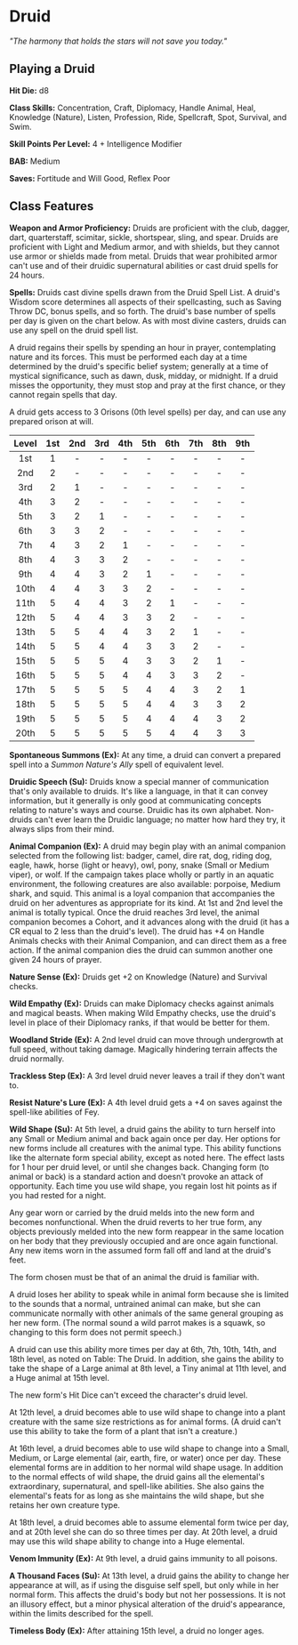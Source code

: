 # Druid
_"The harmony that holds the stars will not save you today."_

<!-- About Druids -->

## Playing a Druid

<!-- playing a Druid -->

__Hit Die:__ d8

__Class Skills:__ Concentration, Craft, Diplomacy, Handle Animal, Heal, Knowledge (Nature), Listen, Profession, Ride, Spellcraft, Spot, Survival, and Swim.

__Skill Points Per Level:__ 4 + Intelligence Modifier

__BAB:__ Medium

__Saves:__ Fortitude and Will Good, Reflex Poor

## Class Features

__Weapon and Armor Proficiency:__ Druids are proficient with the club, dagger, dart, quarterstaff, scimitar, sickle, shortspear, sling, and spear. Druids are proficient with Light and Medium armor, and with shields, but they cannot use armor or shields made from metal. Druids that wear prohibited armor can't use and of their druidic supernatural abilities or cast druid spells for 24 hours.

__Spells:__ Druids cast divine spells drawn from the Druid Spell List. A druid's Wisdom score determines all aspects of their spellcasting, such as Saving Throw DC, bonus spells, and so forth. The druid's base number of spells per day is given on the chart below. As with most divine casters, druids can use any spell on the druid spell list.

A druid regains their spells by spending an hour in prayer, contemplating nature and its forces. This must be performed each day at a time determined by the druid's specific belief system; generally at a time of mystical significance, such as dawn, dusk, midday, or midnight. If a druid misses the opportunity, they must stop and pray at the first chance, or they cannot regain spells that day.

A druid gets access to 3 Orisons (0th level spells) per day, and can use any prepared orison at will.

<!-- Cleric/Druid chart -->
| Level | 1st | 2nd | 3rd | 4th | 5th | 6th | 7th | 8th | 9th |
|:-----:|:---:|:---:|:---:|:---:|:---:|:---:|:---:|:---:|:---:|
|  1st  |  1  |  -  |  -  |  -  |  -  |  -  |  -  |  -  |  -  |
|  2nd  |  2  |  -  |  -  |  -  |  -  |  -  |  -  |  -  |  -  |
|  3rd  |  2  |  1  |  -  |  -  |  -  |  -  |  -  |  -  |  -  |
|  4th  |  3  |  2  |  -  |  -  |  -  |  -  |  -  |  -  |  -  |
|  5th  |  3  |  2  |  1  |  -  |  -  |  -  |  -  |  -  |  -  |
|  6th  |  3  |  3  |  2  |  -  |  -  |  -  |  -  |  -  |  -  |
|  7th  |  4  |  3  |  2  |  1  |  -  |  -  |  -  |  -  |  -  |
|  8th  |  4  |  3  |  3  |  2  |  -  |  -  |  -  |  -  |  -  |
|  9th  |  4  |  4  |  3  |  2  |  1  |  -  |  -  |  -  |  -  |
| 10th  |  4  |  4  |  3  |  3  |  2  |  -  |  -  |  -  |  -  |
| 11th  |  5  |  4  |  4  |  3  |  2  |  1  |  -  |  -  |  -  |
| 12th  |  5  |  4  |  4  |  3  |  3  |  2  |  -  |  -  |  -  |
| 13th  |  5  |  5  |  4  |  4  |  3  |  2  |  1  |  -  |  -  |
| 14th  |  5  |  5  |  4  |  4  |  3  |  3  |  2  |  -  |  -  |
| 15th  |  5  |  5  |  5  |  4  |  3  |  3  |  2  |  1  |  -  |
| 16th  |  5  |  5  |  5  |  4  |  4  |  3  |  3  |  2  |  -  |
| 17th  |  5  |  5  |  5  |  5  |  4  |  4  |  3  |  2  |  1  |
| 18th  |  5  |  5  |  5  |  5  |  4  |  4  |  3  |  3  |  2  |
| 19th  |  5  |  5  |  5  |  5  |  4  |  4  |  4  |  3  |  2  |
| 20th  |  5  |  5  |  5  |  5  |  5  |  4  |  4  |  3  |  3  |

__Spontaneous Summons (Ex):__ At any time, a druid can convert a prepared spell into a _Summon Nature's Ally_ spell of equivalent level.

__Druidic Speech (Su):__ Druids know a special manner of communication that's only available to druids. It's like a language, in that it can convey information, but it generally is only good at communicating concepts relating to nature's ways and course. Druidic has its own alphabet. Non-druids can't ever learn the Druidic language; no matter how hard they try, it always slips from their mind.

__Animal Companion (Ex):__ A druid may begin play with an animal companion selected from the following list: badger, camel, dire rat, dog, riding dog, eagle, hawk, horse (light or heavy), owl, pony, snake (Small or Medium viper), or wolf. If the campaign takes place wholly or partly in an aquatic environment, the following creatures are also available: porpoise, Medium shark, and squid. This animal is a loyal companion that accompanies the druid on her adventures as appropriate for its kind. At 1st and 2nd level the animal is totally typical. Once the druid reaches 3rd level, the animal companion becomes a Cohort, and it advances along with the druid (it has a CR equal to 2 less than the druid's level). The druid has +4 on Handle Animals checks with their Animal Companion, and can direct them as a free action. If the animal companion dies the druid can summon another one given 24 hours of prayer.

__Nature Sense (Ex):__ Druids get +2 on Knowledge (Nature) and Survival checks.

__Wild Empathy (Ex):__ Druids can make Diplomacy checks against animals and magical beasts. When making Wild Empathy checks, use the druid's level in place of their Diplomacy ranks, if that would be better for them.

__Woodland Stride (Ex):__ A 2nd level druid can move through undergrowth at full speed, without taking damage. Magically hindering terrain affects the druid normally.

__Trackless Step (Ex):__ A 3rd level druid never leaves a trail if they don't want to.

__Resist Nature's Lure (Ex):__ A 4th level druid gets a +4 on saves against the spell-like abilities of Fey.

__Wild Shape (Su):__ 
At 5th level, a druid gains the ability to turn herself into any Small or Medium animal and back again once per day. Her options for new forms include all creatures with the animal type. This ability functions like the alternate form special ability, except as noted here. The effect lasts for 1 hour per druid level, or until she changes back. Changing form (to animal or back) is a standard action and doesn't provoke an attack of opportunity. Each time you use wild shape, you regain lost hit points as if you had rested for a night.

Any gear worn or carried by the druid melds into the new form and becomes nonfunctional. When the druid reverts to her true form, any objects previously melded into the new form reappear in the same location on her body that they previously occupied and are once again functional. Any new items worn in the assumed form fall off and land at the druid's feet.

The form chosen must be that of an animal the druid is familiar with.

A druid loses her ability to speak while in animal form because she is limited to the sounds that a normal, untrained animal can make, but she can communicate normally with other animals of the same general grouping as her new form. (The normal sound a wild parrot makes is a squawk, so changing to this form does not permit speech.)

A druid can use this ability more times per day at 6th, 7th, 10th, 14th, and 18th level, as noted on Table: The Druid. In addition, she gains the ability to take the shape of a Large animal at 8th level, a Tiny animal at 11th level, and a Huge animal at 15th level.

The new form's Hit Dice can't exceed the character's druid level.

At 12th level, a druid becomes able to use wild shape to change into a plant creature with the same size restrictions as for animal forms. (A druid can't use this ability to take the form of a plant that isn't a creature.)

At 16th level, a druid becomes able to use wild shape to change into a Small, Medium, or Large elemental (air, earth, fire, or water) once per day. These elemental forms are in addition to her normal wild shape usage. In addition to the normal effects of wild shape, the druid gains all the elemental's extraordinary, supernatural, and spell-like abilities. She also gains the elemental's feats for as long as she maintains the wild shape, but she retains her own creature type.

At 18th level, a druid becomes able to assume elemental form twice per day, and at 20th level she can do so three times per day. At 20th level, a druid may use this wild shape ability to change into a Huge elemental.

__Venom Immunity (Ex):__ At 9th level, a druid gains immunity to all poisons.

__A Thousand Faces (Su):__ At 13th level, a druid gains the ability to change her appearance at will, as if using the disguise self spell, but only while in her normal form. This affects the druid's body but not her possessions. It is not an illusory effect, but a minor physical alteration of the druid's appearance, within the limits described for the spell.

__Timeless Body (Ex):__ After attaining 15th level, a druid no longer ages.
